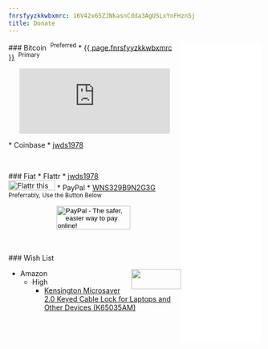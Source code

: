```yaml
---
fnrsfyyzkkwbxmrc: 16V42x65ZJNkasnCdda3AgUSLxYnFHzn5j
title: Donate
---
```


<iframe allowtransparency="true" data-aa="453848" height="600" scrolling="no" src="//ad.a-ads.com/453848?size=160x600" style="border: none; float: right; padding: 0; overflow: hidden;" width="160"></iframe>
### Bitcoin&nbsp; <sup>Preferred</sup>
* <a href="bitcoin:{{ page.fnrsfyyzkkwbxmrc }}" rel="me" target="_blank" title="Bitcoin Wallet">{{ page.fnrsfyyzkkwbxmrc }}</a>&nbsp; <sup>Primary</sup>

<p align="center">
  <script src="https://gateway.gear.mycelium.com/gear-widget-host.js" type="text/javascript"></script>
  <iframe id="gear-widget" scrolling="no" src="https://gateway.gear.mycelium.com/widgets/125114cf1a0c96953d267f11f1ef586268c29f9af483fd699d922e985ae0962e" style="border: none; display: inline-block; height: 130px; max-width: 350px; min-width: 250px;"></iframe>
</p>
* Coinbase
  * <a href="https://www.coinbase.com/jwds1978" rel="me" target="_blank" title="jwds1978">jwds1978</a>

<p>&nbsp;</p>
### Fiat
* Flattr
  * <a href="https://flattr.com/profile/jwds1978" rel="me" target="_blank" title="jwds1978">jwds1978</a><br /><a href="https://flattr.com/submit/auto?fid=0yx0qk&url=https%3A%2F%2Fforces.army" target="_blank" title=""><img alt="Flattr this" height="20" src="{{ site.uri.assets }}/naked/images/Flattr_93x20.png" style="border: 0px;" width="93" /></a>
* PayPal
  * <a href="https://www.paypal.me/stew721" rel="me" target="_blank" title="WNS329B9N2G3G">WNS329B9N2G3G</a>&nbsp; <sup>Preferrably, Use the Button Below</sup>

<div align="center">
  <p>
    <form action="https://www.paypal.com/cgi-bin/webscr" method="post" target="_blank">
      <input name="cmd" type="hidden" value="_s-xclick" />
      <input name="hosted_button_id" type="hidden" value="DY5LFFUVUNHTQ" />
      <input alt="PayPal - The safer, easier way to pay online!" height="47" name="submit" src="{{ site.uri.assets }}/naked/images/PayPal_donate_147x047.gif" type="image" width="147" />
      <img alt="" height="1" src="https://www.paypalobjects.com/en_US/i/scr/pixel.gif" style="border: 0px;" width="1" />
    </form>
  </p>
</div>

<p>&nbsp;</p>
### Wish List
<ul>
  <li>
    <img alt="" height="40" src="{{ site.uri.assets }}/naked/images/Amazon_wish-list_99x40.png" style="border: 0px; float: right;" width="99" />
    Amazon
    <ul>
      <li>
        High
        <ul>
          <li>
            <a href="{{ site.uri.aStore }}/#detail/B01K1JUO14" rel="me" title="">Kensington Microsaver 2.0 Keyed Cable Lock for Laptops and Other Devices (K65035AM)</a>
          </li>
        </ul>
      </li>
    </ul>
  </li>
</ul>
